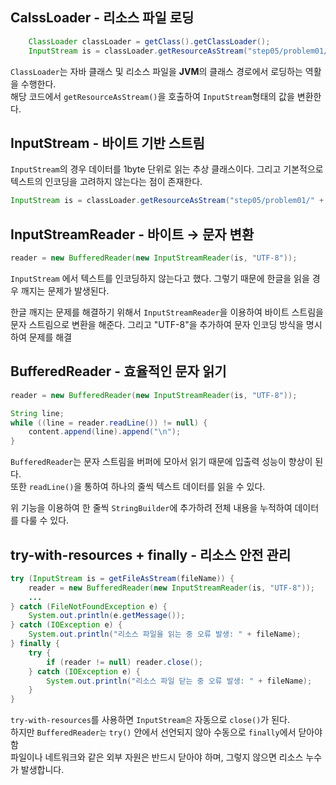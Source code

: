 ## CalssLoader - 리소스 파일 로딩    

```java
    ClassLoader classLoader = getClass().getClassLoader();
    InputStream is = classLoader.getResourceAsStream("step05/problem01/" + fileName);
```

`ClassLoader`는 자바 클래스 및 리소스 파일을 **JVM**의 클래스 경로에서 로딩하는 역활을 수행한다.   
해당 코드에서 `getResourceAsStream()`을 호출하여 `InputStream`형태의 값을 변환한다.  

## InputStream - 바이트 기반 스트림

`InputStream`의 경우 데이터를 1byte 단위로 읽는 추상 클래스이다. 그리고 기본적으로 텍스트의 인코딩을 고려하지 않는다는 점이 존재한다.


```java
InputStream is = classLoader.getResourceAsStream("step05/problem01/" + fileName);
```

## InputStreamReader - 바이트 → 문자 변환
```java
reader = new BufferedReader(new InputStreamReader(is, "UTF-8"));
```
`InputStream` 에서 텍스트를 인코딩하지 않는다고 했다. 그렇기 때문에 한글을 읽을 경우 깨지는 문제가 발생된다.     

한글 깨지는 문제를 해결하기 위해서 `InputStreamReader`을 이용하여 바이트 스트림을 문자 스트림으로 변환을 해준다. 그리고 "UTF-8"을 추가하여 문자 인코딩 방식을 명시하여 문제를 해결


##  BufferedReader - 효율적인 문자 읽기
```java
reader = new BufferedReader(new InputStreamReader(is, "UTF-8"));
```
```java
String line;
while ((line = reader.readLine()) != null) {
    content.append(line).append("\n");
}
```
`BufferedReader`는 문자 스트림을 버퍼에 모아서 읽기 때문에 입출력 성능이 향상이 된다.   
또한 `readLine()`을 통하여 하나의 줄씩 텍스트 데이터를 읽을 수 있다.    

위 기능을 이용하여 한 줄씩 `StringBuilder`에 추가하려 전체 내용을 누적하여 데이터를 다룰 수 있다.

## try-with-resources + finally - 리소스 안전 관리

```java
try (InputStream is = getFileAsStream(fileName)) {
    reader = new BufferedReader(new InputStreamReader(is, "UTF-8"));
    ...
} catch (FileNotFoundException e) {
    System.out.println(e.getMessage());
} catch (IOException e) {
    System.out.println("리소스 파일을 읽는 중 오류 발생: " + fileName);
} finally {
    try {
        if (reader != null) reader.close();
    } catch (IOException e) {
        System.out.println("리소스 파일 닫는 중 오류 발생: " + fileName);
    }
}
```

`try-with-resources`를 사용하면 `InputStream은` 자동으로 `close()`가 된다.    
하지만 `BufferedReader는` `try()` 안에서 선언되지 않아 수동으로 `finally`에서 닫아야 함    
파일이나 네트워크와 같은 외부 자원은 반드시 닫아야 하며, 그렇지 않으면 리소스 누수가 발생합니다.